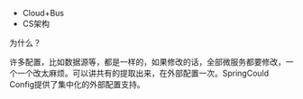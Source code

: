 * Cloud+Bus
* CS架构



为什么？

许多配置，比如数据源等，都是一样的，如果修改的话，全部微服务都要修改，一个一个改太麻烦。可以讲共有的提取出来，在外部配置一次。SpringCould Config提供了集中化的外部配置支持。








